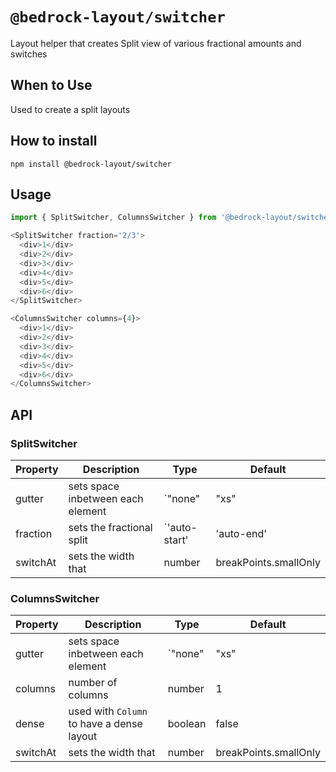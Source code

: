 # `@bedrock-layout/switcher`

Layout helper that creates Split view of various fractional amounts and switches

## When to Use

Used to create a split layouts

## How to install

`npm install @bedrock-layout/switcher`

## Usage

```javascript
import { SplitSwitcher, ColumnsSwitcher } from '@bedrock-layout/switcher';

<SplitSwitcher fraction='2/3'>
  <div>1</div>
  <div>2</div>
  <div>3</div>
  <div>4</div>
  <div>5</div>
  <div>6</div>
</SplitSwitcher>

<ColumnsSwitcher columns={4}>
  <div>1</div>
  <div>2</div>
  <div>3</div>
  <div>4</div>
  <div>5</div>
  <div>6</div>
</ColumnsSwitcher>
```

## API

### SplitSwitcher

| Property | Description                       | Type                                                                | Default               |
| -------- | --------------------------------- | ------------------------------------------------------------------- | --------------------- |
| gutter   | sets space inbetween each element | `"none" | "xs" | "sm" | "md" | "lg" | "lg" | "xl" | "xxl"`          | `lg`                  |
| fraction | sets the fractional split         | `'auto-start' | 'auto-end' | '1/4' | '1/3' | '1/2' | '2/3' | '3/4'` | `1/2`                 |
| switchAt | sets the width that               | number                                                              | breakPoints.smallOnly |

### ColumnsSwitcher

| Property | Description                               | Type                                                       | Default               |
| -------- | ----------------------------------------- | ---------------------------------------------------------- | --------------------- |
| gutter   | sets space inbetween each element         | `"none" | "xs" | "sm" | "md" | "lg" | "lg" | "xl" | "xxl"` | `lg`                  |
| columns  | number of columns                         | number                                                     | 1                     |
| dense    | used with `Column` to have a dense layout | boolean                                                    | false                 |
| switchAt | sets the width that                       | number                                                     | breakPoints.smallOnly |
